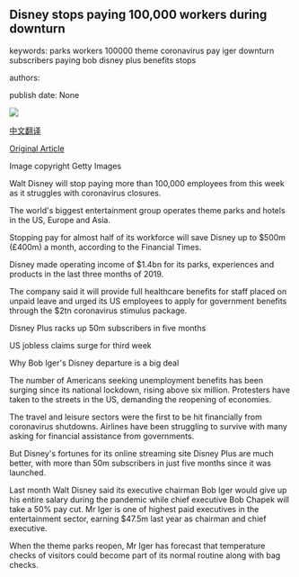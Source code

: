 ## Disney stops paying 100,000 workers during downturn

keywords: parks workers 100000 theme coronavirus pay iger downturn subscribers paying bob disney plus benefits stops

authors: 

publish date: None

![](https://ichef.bbci.co.uk/news/1024/branded_news/1739/production/_111854950_disneylandclosed.jpg)

[中文翻译](Disney%20stops%20paying%20100%2C000%20workers%20during%20downturn_zh.md)

[Original Article](https://www.bbc.com/news/business-52349729)

Image copyright Getty Images

Walt Disney will stop paying more than 100,000 employees from this week as it struggles with coronavirus closures.

The world's biggest entertainment group operates theme parks and hotels in the US, Europe and Asia.

Stopping pay for almost half of its workforce will save Disney up to $500m (£400m) a month, according to the Financial Times.

Disney made operating income of $1.4bn for its parks, experiences and products in the last three months of 2019.

The company said it will provide full healthcare benefits for staff placed on unpaid leave and urged its US employees to apply for government benefits through the $2tn coronavirus stimulus package.

Disney Plus racks up 50m subscribers in five months

US jobless claims surge for third week

Why Bob Iger's Disney departure is a big deal

The number of Americans seeking unemployment benefits has been surging since its national lockdown, rising above six million. Protesters have taken to the streets in the US, demanding the reopening of economies.

The travel and leisure sectors were the first to be hit financially from coronavirus shutdowns. Airlines have been struggling to survive with many asking for financial assistance from governments.

But Disney's fortunes for its online streaming site Disney Plus are much better, with more than 50m subscribers in just five months since it was launched.

Last month Walt Disney said its executive chairman Bob Iger would give up his entire salary during the pandemic while chief executive Bob Chapek will take a 50% pay cut. Mr Iger is one of highest paid executives in the entertainment sector, earning $47.5m last year as chairman and chief executive.

When the theme parks reopen, Mr Iger has forecast that temperature checks of visitors could become part of its normal routine along with bag checks.